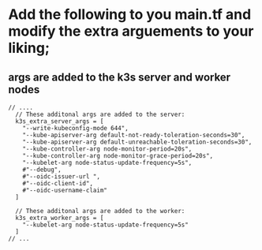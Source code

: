 
#  Add the following to you main.tf and modify the extra arguements to your liking;   

## args are added to the k3s server and worker nodes

```additional args
// ....
  // These additonal args are added to the server:
  k3s_extra_server_args = [
    "--write-kubeconfig-mode 644",
    "--kube-apiserver-arg default-not-ready-toleration-seconds=30",
    "--kube-apiserver-arg default-unreachable-toleration-seconds=30",
    "--kube-controller-arg node-monitor-period=20s",
    "--kube-controller-arg node-monitor-grace-period=20s",
    "--kubelet-arg node-status-update-frequency=5s",
    #"--debug",
    #"--oidc-issuer-url ",
    #"--oidc-client-id",
    #"--oidc-username-claim"
  ]

  // These additonal args are added to the worker:
  k3s_extra_worker_args = [
    "--kubelet-arg node-status-update-frequency=5s"
  ]
// ...
```
